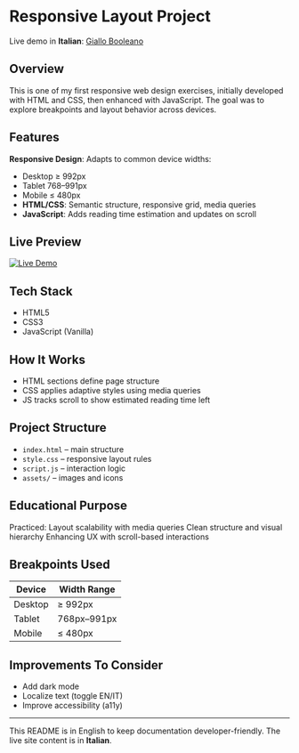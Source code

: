 # Responsive Layout Project

Live demo in **Italian**: [Giallo Booleano](https://giallobooleano-tiramisu.netlify.app/)

## Overview
This is one of my first responsive web design exercises, initially developed with HTML and CSS, then enhanced with JavaScript. The goal was to explore breakpoints and layout behavior across devices.

## Features
**Responsive Design**: Adapts to common device widths:
- Desktop ≥ 992px
- Tablet 768–991px
- Mobile ≤ 480px
- **HTML/CSS**: Semantic structure, responsive grid, media queries
- **JavaScript**: Adds reading time estimation and updates on scroll

## Live Preview
[![Live Demo](https://img.shields.io/badge/Live-Giallo%20Booleano-blue?style=for-the-badge)](https://giallobooleano-tiramisu.netlify.app/) 

## Tech Stack
- HTML5
- CSS3
- JavaScript (Vanilla)

##  How It Works
- HTML sections define page structure
- CSS applies adaptive styles using media queries
- JS tracks scroll to show estimated reading time left

## Project Structure
- `index.html` – main structure
- `style.css` – responsive layout rules
- `script.js` – interaction logic
- `assets/` – images and icons

## Educational Purpose
Practiced:
Layout scalability with media queries
Clean structure and visual hierarchy
Enhancing UX with scroll-based interactions

## Breakpoints Used
| Device      | Width Range     |
|-------------|------------------|
| Desktop     | ≥ 992px         |
| Tablet      | 768px–991px     |
| Mobile      | ≤ 480px         |

##  Improvements To Consider
- Add dark mode
- Localize text (toggle EN/IT)
- Improve accessibility (a11y)

---

This README is in English to keep documentation developer-friendly. The live site content is in **Italian**.
